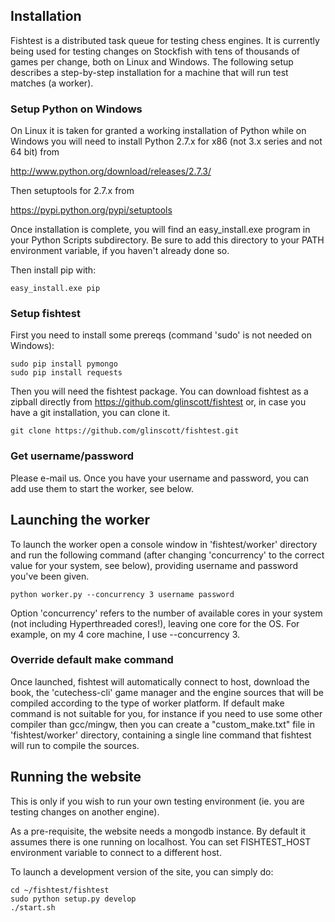 ## Installation

Fishtest is a distributed task queue for testing chess engines.  It is currently
being used for testing changes on Stockfish with tens of thousands of games per
change, both on Linux and Windows.  The following setup describes a step-by-step
installation for a machine that will run test matches (a worker).

### Setup Python on Windows

On Linux it is taken for granted a working installation of Python while on Windows
you will need to install Python 2.7.x for x86 (not 3.x series and not 64 bit) from

http://www.python.org/download/releases/2.7.3/

Then setuptools for 2.7.x from

https://pypi.python.org/pypi/setuptools

Once installation is complete, you will find an easy_install.exe program in your
Python Scripts subdirectory. Be sure to add this directory to your PATH environment
variable, if you haven't already done so.

Then install pip with:

```
easy_install.exe pip
```

### Setup fishtest

First you need to install some prereqs (command 'sudo' is not needed on Windows):

```
sudo pip install pymongo
sudo pip install requests
```

Then you will need the fishtest package.  You can download fishtest as a zipball
directly from https://github.com/glinscott/fishtest or, in case you have a git
installation, you can clone it.

```
git clone https://github.com/glinscott/fishtest.git
```

### Get username/password

Please e-mail us.  Once you have your username and password, you can add use them
to start the worker, see below.

## Launching the worker

To launch the worker open a console window in 'fishtest/worker' directory and run
the following command (after changing 'concurrency' to the correct value for
your system, see below), providing username and password you've been given.

```
python worker.py --concurrency 3 username password
```

Option 'concurrency' refers to the number of available cores in your system (not
including Hyperthreaded cores!), leaving one core for the OS.  For example,
on my 4 core machine, I use --concurrency 3.

### Override default make command

Once launched, fishtest will automatically connect to host, download the book,
the 'cutechess-cli' game manager and the engine sources that will be compiled
according to the type of worker platform. If default make command is not suitable
for you, for instance if you need to use some other compiler than gcc/mingw,
then you can create a "custom_make.txt" file in 'fishtest/worker' directory,
containing a single line command that fishtest will run to compile the sources.

## Running the website

This is only if you wish to run your own testing environment (ie. you are testing
changes on another engine).

As a pre-requisite, the website needs a mongodb instance.  By default it assumes
there is one running on localhost.  You can set FISHTEST_HOST environment variable
to connect to a different host.

To launch a development version of the site, you can simply do:

```
cd ~/fishtest/fishtest
sudo python setup.py develop
./start.sh
```
